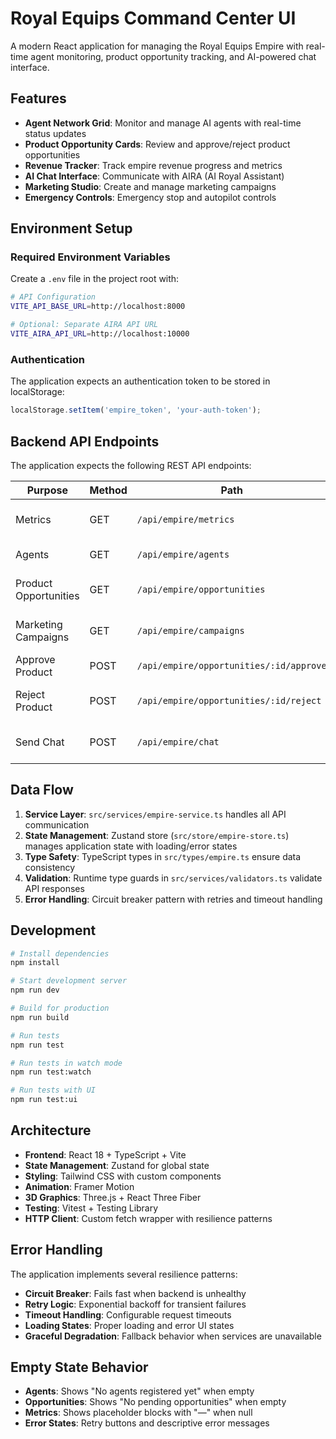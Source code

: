 # Royal Equips Command Center UI

A modern React application for managing the Royal Equips Empire with real-time agent monitoring, product opportunity tracking, and AI-powered chat interface.

## Features

- **Agent Network Grid**: Monitor and manage AI agents with real-time status updates
- **Product Opportunity Cards**: Review and approve/reject product opportunities 
- **Revenue Tracker**: Track empire revenue progress and metrics
- **AI Chat Interface**: Communicate with AIRA (AI Royal Assistant)
- **Marketing Studio**: Create and manage marketing campaigns
- **Emergency Controls**: Emergency stop and autopilot controls

## Environment Setup

### Required Environment Variables

Create a `.env` file in the project root with:

```bash
# API Configuration
VITE_API_BASE_URL=http://localhost:8000

# Optional: Separate AIRA API URL
VITE_AIRA_API_URL=http://localhost:10000
```

### Authentication

The application expects an authentication token to be stored in localStorage:

```javascript
localStorage.setItem('empire_token', 'your-auth-token');
```

## Backend API Endpoints

The application expects the following REST API endpoints:

| Purpose | Method | Path | Description |
|---------|--------|------|-------------|
| Metrics | GET | `/api/empire/metrics` | Returns EmpireMetrics object |
| Agents | GET | `/api/empire/agents` | Returns array of Agent objects |
| Product Opportunities | GET | `/api/empire/opportunities` | Returns array of ProductOpportunity objects |
| Marketing Campaigns | GET | `/api/empire/campaigns` | Returns array of MarketingCampaign objects |
| Approve Product | POST | `/api/empire/opportunities/:id/approve` | Approves a product opportunity |
| Reject Product | POST | `/api/empire/opportunities/:id/reject` | Rejects a product opportunity (body: `{ reason }`) |
| Send Chat | POST | `/api/empire/chat` | Sends chat message (body: `{ content }`) |

## Data Flow

1. **Service Layer**: `src/services/empire-service.ts` handles all API communication
2. **State Management**: Zustand store (`src/store/empire-store.ts`) manages application state with loading/error states
3. **Type Safety**: TypeScript types in `src/types/empire.ts` ensure data consistency
4. **Validation**: Runtime type guards in `src/services/validators.ts` validate API responses
5. **Error Handling**: Circuit breaker pattern with retries and timeout handling

## Development

```bash
# Install dependencies
npm install

# Start development server
npm run dev

# Build for production
npm run build

# Run tests
npm run test

# Run tests in watch mode
npm run test:watch

# Run tests with UI
npm run test:ui
```

## Architecture

- **Frontend**: React 18 + TypeScript + Vite
- **State Management**: Zustand for global state
- **Styling**: Tailwind CSS with custom components
- **Animation**: Framer Motion
- **3D Graphics**: Three.js + React Three Fiber
- **Testing**: Vitest + Testing Library
- **HTTP Client**: Custom fetch wrapper with resilience patterns

## Error Handling

The application implements several resilience patterns:

- **Circuit Breaker**: Fails fast when backend is unhealthy
- **Retry Logic**: Exponential backoff for transient failures
- **Timeout Handling**: Configurable request timeouts
- **Loading States**: Proper loading and error UI states
- **Graceful Degradation**: Fallback behavior when services are unavailable

## Empty State Behavior

- **Agents**: Shows "No agents registered yet" when empty
- **Opportunities**: Shows "No pending opportunities" when empty  
- **Metrics**: Shows placeholder blocks with "—" when null
- **Error States**: Retry buttons and descriptive error messages